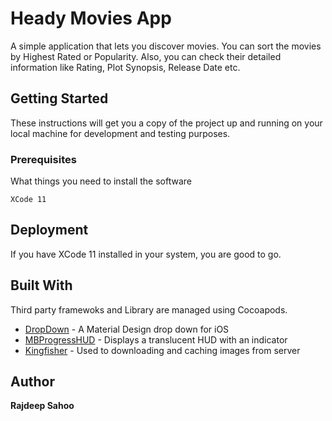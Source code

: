 # Heady Movies App

A simple application that lets you discover movies. You can sort the movies by Highest Rated or Popularity. Also, you can check their detailed information like Rating, Plot Synopsis, Release Date etc.


## Getting Started

These instructions will get you a copy of the project up and running on your local machine for development and testing purposes.

### Prerequisites

What things you need to install the software

```
XCode 11
```


## Deployment

If you have XCode 11 installed in your system, you are good to go.



## Built With

Third party framewoks and Library are managed using Cocoapods.

* [DropDown](https://github.com/AssistoLab/DropDown/) - A Material Design drop down for iOS
* [MBProgressHUD](https://cocoapods.org/pods/MBProgressHUD/) - Displays a translucent HUD with an indicator
* [Kingfisher](https://github.com/onevcat/Kingfisher/) - Used to downloading and caching images from server



## Author

**Rajdeep Sahoo**




